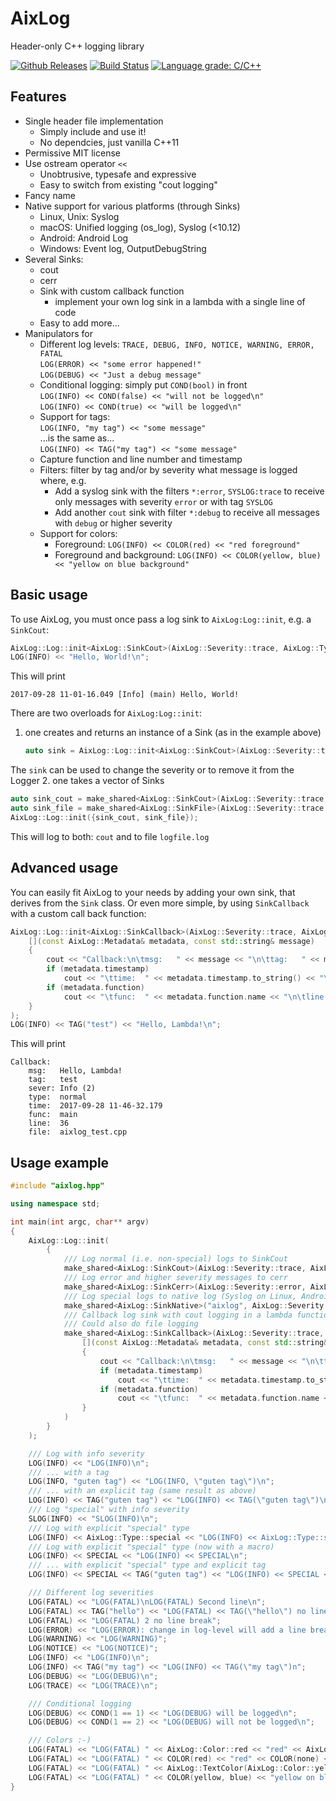 # AixLog

Header-only C++ logging library

[![Github Releases](https://img.shields.io/github/release/badaix/aixlog.svg)](https://github.com/badaix/aixlog/releases)
[![Build Status](https://travis-ci.org/badaix/aixlog.svg?branch=master)](https://travis-ci.org/badaix/aixlog)
[![Language grade: C/C++](https://img.shields.io/lgtm/grade/cpp/g/badaix/aixlog.svg)](https://lgtm.com/projects/g/badaix/aixlog/context:cpp)  

## Features

* Single header file implementation
  * Simply include and use it!
  * No dependcies, just vanilla C++11
* Permissive MIT license
* Use ostream operator `<<`
  * Unobtrusive, typesafe and expressive
  * Easy to switch from existing "cout logging"
* Fancy name
* Native support for various platforms (through Sinks)
  * Linux, Unix: Syslog
  * macOS: Unified logging (os_log), Syslog (<10.12)
  * Android: Android Log
  * Windows: Event log, OutputDebugString
* Several Sinks:
  * cout
  * cerr
  * Sink with custom callback function
    * implement your own log sink in a lambda with a single line of code
  * Easy to add more...
* Manipulators for
  * Different log levels: `TRACE, DEBUG, INFO, NOTICE, WARNING, ERROR, FATAL`  
    `LOG(ERROR) << "some error happened!"`  
    `LOG(DEBUG) << "Just a debug message"`
  * Conditional logging: simply put `COND(bool)` in front   
    `LOG(INFO) << COND(false) << "will not be logged\n"`  
    `LOG(INFO) << COND(true) << "will be logged\n"`
  * Support for tags:  
    `LOG(INFO, "my tag") << "some message"`  
    ...is the same as...  
    `LOG(INFO) << TAG("my tag") << "some message"`
  * Capture function and line number and timestamp
  * Filters: filter by tag and/or by severity what message is logged where, e.g.
    * Add a syslog sink with the filters `*:error`, `SYSLOG:trace` to receive only messages with severity `error` or with tag `SYSLOG`
    * Add another `cout` sink with filter `*:debug` to receive all messages with `debug` or higher severity
  * Support for colors:
    * Foreground: `LOG(INFO) << COLOR(red) << "red foreground"`
    * Foreground and background: `LOG(INFO) << COLOR(yellow, blue) << "yellow on blue background"`

## Basic usage

To use AixLog, you must once pass a log sink to `AixLog:Log::init`, e.g. a `SinkCout`:

```c++
AixLog::Log::init<AixLog::SinkCout>(AixLog::Severity::trace, AixLog::Type::normal);
LOG(INFO) << "Hello, World!\n";
```

This will print

```
2017-09-28 11-01-16.049 [Info] (main) Hello, World!
```

There are two overloads for `AixLog:Log::init`:

1. one creates and returns an instance of a Sink (as in the example above)

   ```c++
   auto sink = AixLog::Log::init<AixLog::SinkCout>(AixLog::Severity::trace, AixLog::Type::normal);
   ```

The `sink` can be used to change the severity or to remove it from the Logger
2. one takes a vector of Sinks

   ```c++
   auto sink_cout = make_shared<AixLog::SinkCout>(AixLog::Severity::trace, AixLog::Type::normal);
   auto sink_file = make_shared<AixLog::SinkFile>(AixLog::Severity::trace, AixLog::Type::all, "logfile.log");
   AixLog::Log::init({sink_cout, sink_file});
   ```

This will log to both: `cout` and to file `logfile.log`

## Advanced usage

You can easily fit AixLog to your needs by adding your own sink, that derives from the `Sink` class. Or even more simple, by using `SinkCallback` with a custom call back function:

```c++
AixLog::Log::init<AixLog::SinkCallback>(AixLog::Severity::trace, AixLog::Type::all, 
    [](const AixLog::Metadata& metadata, const std::string& message)
    {
        cout << "Callback:\n\tmsg:   " << message << "\n\ttag:   " << metadata.tag.text << "\n\tsever: " << AixLog::Log::to_string(metadata.severity) << " (" << (int)metadata.severity << ")\n\ttype:  " << (metadata.type == AixLog::Type::normal?"normal":"special") << "\n";
        if (metadata.timestamp)
            cout << "\ttime:  " << metadata.timestamp.to_string() << "\n";
        if (metadata.function)
            cout << "\tfunc:  " << metadata.function.name << "\n\tline:  " << metadata.function.line << "\n\tfile:  " << metadata.function.file << "\n";
    }
);
LOG(INFO) << TAG("test") << "Hello, Lambda!\n";
```

This will print

```
Callback:
    msg:   Hello, Lambda!
    tag:   test
    sever: Info (2)
    type:  normal
    time:  2017-09-28 11-46-32.179
    func:  main
    line:  36
    file:  aixlog_test.cpp
```

## Usage example

```c++
#include "aixlog.hpp"

using namespace std;

int main(int argc, char** argv)
{
    AixLog::Log::init(
        {
            /// Log normal (i.e. non-special) logs to SinkCout
            make_shared<AixLog::SinkCout>(AixLog::Severity::trace, AixLog::Type::normal, "cout: %Y-%m-%d %H-%M-%S.#ms [#severity] (#tag) #message"),
            /// Log error and higher severity messages to cerr
            make_shared<AixLog::SinkCerr>(AixLog::Severity::error, AixLog::Type::all, "cerr: %Y-%m-%d %H-%M-%S.#ms [#severity] (#tag)"),
            /// Log special logs to native log (Syslog on Linux, Android Log on Android, EventLog on Windows, Unified logging on Apple)
            make_shared<AixLog::SinkNative>("aixlog", AixLog::Severity::trace, AixLog::Type::special),
            /// Callback log sink with cout logging in a lambda function
            /// Could also do file logging
            make_shared<AixLog::SinkCallback>(AixLog::Severity::trace, AixLog::Type::all, 
                [](const AixLog::Metadata& metadata, const std::string& message)
                {
                    cout << "Callback:\n\tmsg:   " << message << "\n\ttag:   " << metadata.tag.text << "\n\tsever: " << AixLog::Log::to_string(metadata.severity) << " (" << (int)metadata.severity << ")\n\ttype:  " << (metadata.type == AixLog::Type::normal?"normal":"special") << "\n";
                    if (metadata.timestamp)
                        cout << "\ttime:  " << metadata.timestamp.to_string() << "\n";
                    if (metadata.function)
                        cout << "\tfunc:  " << metadata.function.name << "\n\tline:  " << metadata.function.line << "\n\tfile:  " << metadata.function.file << "\n";
                }
            )
        }
    );

    /// Log with info severity
    LOG(INFO) << "LOG(INFO)\n";
    /// ... with a tag
    LOG(INFO, "guten tag") << "LOG(INFO, \"guten tag\")\n";
    /// ... with an explicit tag (same result as above)
    LOG(INFO) << TAG("guten tag") << "LOG(INFO) << TAG(\"guten tag\")\n";
    /// Log "special" with info severity
    SLOG(INFO) << "SLOG(INFO)\n";
    /// Log with explicit "special" type
    LOG(INFO) << AixLog::Type::special << "LOG(INFO) << AixLog::Type::special\n";
    /// Log with explicit "special" type (now with a macro)
    LOG(INFO) << SPECIAL << "LOG(INFO) << SPECIAL\n";
    /// ... with explicit "special" type and explicit tag
    LOG(INFO) << SPECIAL << TAG("guten tag") << "LOG(INFO) << SPECIAL << TAG(\"guten tag\")\n";

    /// Different log severities
    LOG(FATAL) << "LOG(FATAL)\nLOG(FATAL) Second line\n";
    LOG(FATAL) << TAG("hello") << "LOG(FATAL) << TAG(\"hello\") no line break";
    LOG(FATAL) << "LOG(FATAL) 2 no line break";
    LOG(ERROR) << "LOG(ERROR): change in log-level will add a line break";
    LOG(WARNING) << "LOG(WARNING)";
    LOG(NOTICE) << "LOG(NOTICE)";
    LOG(INFO) << "LOG(INFO)\n";
    LOG(INFO) << TAG("my tag") << "LOG(INFO) << TAG(\"my tag\")n";
    LOG(DEBUG) << "LOG(DEBUG)\n";
    LOG(TRACE) << "LOG(TRACE)\n";

    /// Conditional logging
    LOG(DEBUG) << COND(1 == 1) << "LOG(DEBUG) will be logged\n";
    LOG(DEBUG) << COND(1 == 2) << "LOG(DEBUG) will not be logged\n";

    /// Colors :-)
    LOG(FATAL) << "LOG(FATAL) " << AixLog::Color::red << "red" << AixLog::Color::none << ", default color\n";
    LOG(FATAL) << "LOG(FATAL) " << COLOR(red) << "red" << COLOR(none) << ", default color (using macros)\n";
    LOG(FATAL) << "LOG(FATAL) " << AixLog::TextColor(AixLog::Color::yellow, AixLog::Color::blue) << "yellow on blue background" << AixLog::Color::none << ", default color\n";
    LOG(FATAL) << "LOG(FATAL) " << COLOR(yellow, blue) << "yellow on blue background" << COLOR(none) << ", default color (using macros)\n";
}
```
